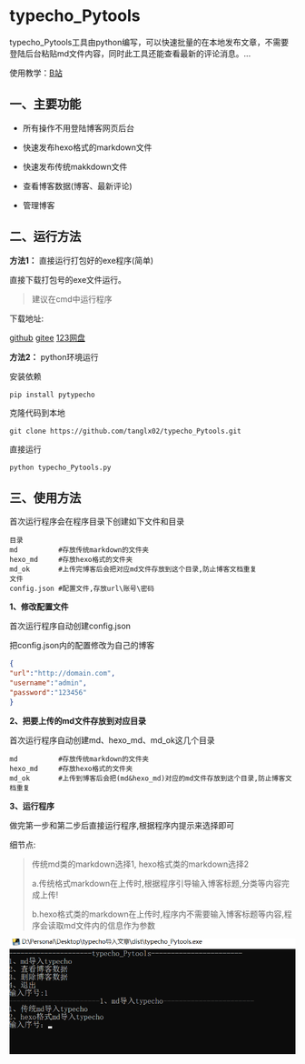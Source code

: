 # typecho_Pytools

typecho_Pytools工具由python编写，可以快速批量的在本地发布文章，不需要登陆后台粘贴md文件内容，同时此工具还能查看最新的评论消息。...

使用教学：[B站](https://www.bilibili.com/video/BV1YwAue5ExC/)
## 一、主要功能

- 所有操作不用登陆博客网页后台

- 快速发布hexo格式的markdown文件
- 快速发布传统makkdown文件
- 查看博客数据(博客、最新评论)
- 管理博客

## 二、运行方法

**方法1：** 直接运行打包好的exe程序(简单)

直接下载打包号的exe文件运行。

>  建议在cmd中运行程序

下载地址:

[github](https://github.com/tanglx02/typecho_Pytools/releases/)   [gitee](https://gitee.com/tanglx02/typecho_Pytools/releases/)   [123网盘](https://www.123865.com/s/4DttVv-pF0ov)


**方法2：** python环境运行

安装依赖

```python
pip install pytypecho
```

克隆代码到本地

```git
git clone https://github.com/tanglx02/typecho_Pytools.git
```

直接运行

```
python typecho_Pytools.py
```



## 三、使用方法

首次运行程序会在程序目录下创建如下文件和目录

```
目录
md			#存放传统markdown的文件夹
hexo_md		#存放hexo格式的文件夹
md_ok		#上传完博客后会把对应md文件存放到这个目录,防止博客文档重复
文件
config.json	#配置文件,存放url\账号\密码
```

**1、修改配置文件**

首次运行程序自动创建config.json

把config.json内的配置修改为自己的博客

```json
{
"url":"http://domain.com",
"username":"admin",
"password":"123456"
}
```

**2、把要上传的md文件存放到对应目录**

首次运行程序自动创建md、hexo_md、md_ok这几个目录

```
md			#存放传统markdown的文件夹
hexo_md		#存放hexo格式的文件夹
md_ok		#上传到博客后会把(md&hexo_md)对应的md文件存放到这个目录,防止博客文档重复
```



**3、运行程序**

做完第一步和第二步后直接运行程序,根据程序内提示来选择即可

细节点:

> 传统md类的markdown选择1,  hexo格式类的markdown选择2
>
> a.传统格式markdown在上传时,根据程序引导输入博客标题,分类等内容完成上传!
>
> b.hexo格式类的markdown在上传时,程序内不需要输入博客标题等内容,程序会读取md文件内的信息作为参数

![image-20250215221841802](./image-20250215221841802.png)

